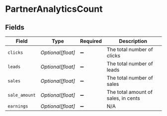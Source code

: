 # PartnerAnalyticsCount


## Fields

| Field                               | Type                                | Required                            | Description                         |
| ----------------------------------- | ----------------------------------- | ----------------------------------- | ----------------------------------- |
| `clicks`                            | *Optional[float]*                   | :heavy_minus_sign:                  | The total number of clicks          |
| `leads`                             | *Optional[float]*                   | :heavy_minus_sign:                  | The total number of leads           |
| `sales`                             | *Optional[float]*                   | :heavy_minus_sign:                  | The total number of sales           |
| `sale_amount`                       | *Optional[float]*                   | :heavy_minus_sign:                  | The total amount of sales, in cents |
| `earnings`                          | *Optional[float]*                   | :heavy_minus_sign:                  | N/A                                 |